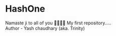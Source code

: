 # HashOne
Namaste ji to all of you 🙏🙏🙏🙏
My first repository.....
<br>
Author - Yash chaudhary (aka. Trinity)

